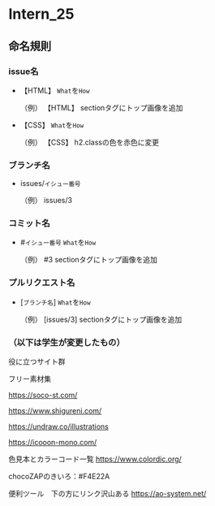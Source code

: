 # Intern_25

## 命名規則

### issue名

- 【HTML】 `What`を`How`<br>

  （例）  【HTML】 sectionタグにトップ画像を追加

- 【CSS】 `What`を`How`<br>

  （例）  【CSS】 h2.classの色を赤色に変更

### ブランチ名

- issues/`イシュー番号`<br>

  （例）  issues/3

### コミット名

- #`イシュー番号` `What`を`How`<br>

  （例）  #3 sectionタグにトップ画像を追加

### プルリクエスト名

- [`ブランチ名`] `What`を`How`<br>

  （例）  [issues/3] sectionタグにトップ画像を追加

### （以下は学生が変更したもの）

役に立つサイト群

フリー素材集

https://soco-st.com/

https://www.shigureni.com/

https://undraw.co/illustrations

https://icooon-mono.com/

色見本とカラーコード一覧
https://www.colordic.org/

chocoZAPのきいろ：#F4E22A

便利ツール　下の方にリンク沢山ある
https://ao-system.net/
